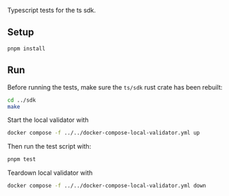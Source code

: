 Typescript tests for the ts sdk.

## Setup

`pnpm install`

## Run

Before running the tests, make sure the `ts/sdk` rust crate has been rebuilt:

```sh
cd ../sdk
make
```

Start the local validator with

```sh
docker compose -f ../../docker-compose-local-validator.yml up
```

Then run the test script with:

```sh
pnpm test
```

Teardown local validator with

```sh
docker compose -f ../../docker-compose-local-validator.yml down
```
